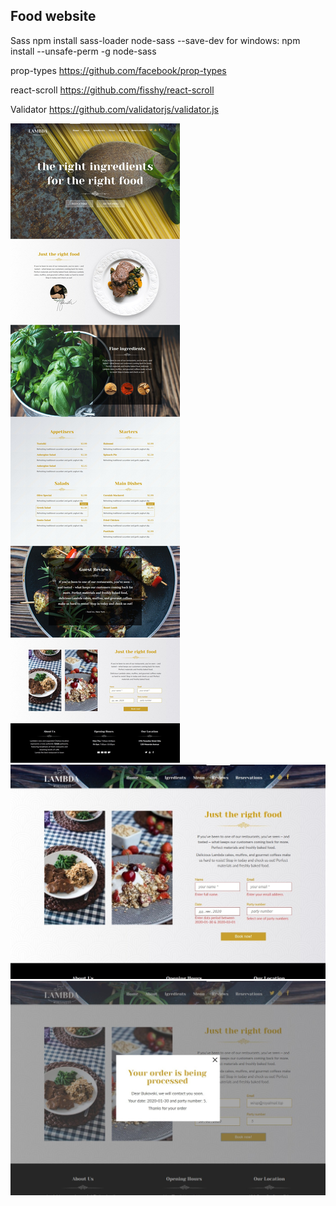 ## Food website

Sass
npm install sass-loader node-sass --save-dev
for windows: npm install --unsafe-perm -g node-sass

prop-types
https://github.com/facebook/prop-types

react-scroll
https://github.com/fisshy/react-scroll

Validator
https://github.com/validatorjs/validator.js

![restaurant template](./snapshots/all-template.jpg)
![custom validation form](./snapshots/custom-validation-form.jpg)
![show window with order info](./snapshots/show-window-with-order-info.jpg)

